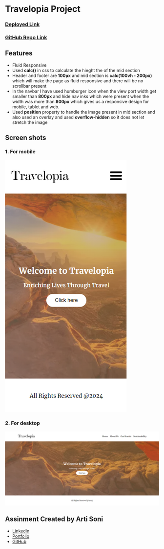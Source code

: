 # Travelopia Project

### [Deployed Link](https://travelopia-frontend.netlify.app/)

### [GitHub Repo Link](https://github.com/artisonii/travelopia-frontend/)

## Features

- Fluid Responsive
- Used **calc()** in css to calculate the hieght the of the mid section
- Header and footer are **100px** and mid section is **calc(100vh - 200px)** which will make the page as fluid responsive and there will be no scrollbar present
- In the navbar I have used humburger icon when the view port width get smaller than **800px** and hide nav inks which were present when the width was more than **800px** which gives us a responsive design for mobile, tablet and web.
- Used **position** property to handle the image present in mid section and also used an overlay and used **overflow-hidden** so it does not let stretch the image

## Screen shots

### **1.** For mobile

<img src="./assets/mobile.png"/>

### **2.** For desktop

<img src="./assets/website.png"/>

## Assinment Created by Arti Soni

- [LinkedIn](https://www.linkedin.com/in/arti-soni/)
- [Portfolio](https://artisonii.github.io/)
- [GitHub](https://github.com/artisonii)

